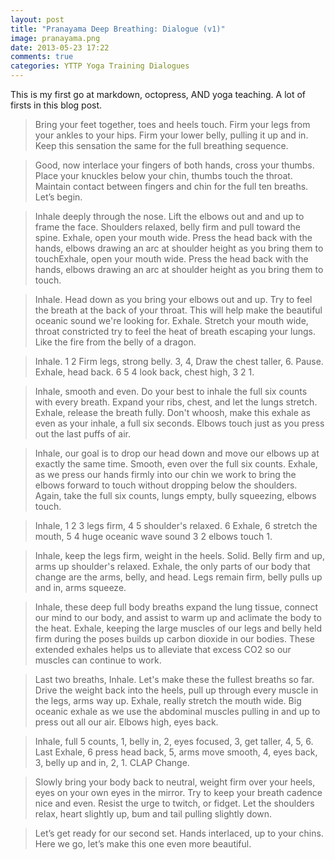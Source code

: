 ```yaml
---
layout: post
title: "Pranayama Deep Breathing: Dialogue (v1)"
image: pranayama.png
date: 2013-05-23 17:22
comments: true
categories: YTTP Yoga Training Dialogues
---
```


This is my first go at markdown, octopress, AND yoga teaching. A lot of firsts in this blog post.
<!-- more -->

> Bring your feet together, toes and heels touch. Firm your legs from your ankles to your hips. Firm your lower belly, pulling it up and in. Keep this sensation the same for the full breathing sequence.
>
<!-- -->
> Good, now interlace your fingers of both hands, cross your thumbs. Place your knuckles below your chin, thumbs touch the throat. Maintain contact between fingers and chin for the full ten breaths. Let’s begin.
<!-- -->
> Inhale deeply through the nose. Lift the elbows out and and up to frame the face. Shoulders relaxed, belly firm and pull toward the spine.
> Exhale, open your mouth wide. Press the head back with the hands, elbows drawing an arc at shoulder height as you bring them to touchExhale, open your mouth wide. Press the head back with the hands, elbows drawing an arc at shoulder height as you bring them to touch.
<!-- -->
> Inhale. Head down as you bring your elbows out and up. Try to feel the breath at the back of your throat. This will help make the beautiful oceanic sound we're looking for.
> Exhale. Stretch your mouth wide, throat constricted try to feel the heat of breath escaping your lungs. Like the fire from the belly of a dragon.
<!-- -->
> Inhale. 1 2 Firm legs, strong belly. 3, 4, Draw the chest taller, 6. Pause.
> Exhale, head back. 6 5 4 look back, chest high, 3 2 1.
<!-- -->
> Inhale, smooth and even. Do your best to inhale the full six counts with every breath. Expand your ribs, chest, and let the lungs stretch.
> Exhale, release the breath fully. Don't whoosh, make this exhale as even as your inhale, a full six seconds. Elbows touch just as you press out the last puffs of air.
<!-- -->
> Inhale, our goal is to drop our head down and move our elbows up at exactly the same time. Smooth, even over the full six counts.
> Exhale, as we press our hands firmly into our chin we work to bring the elbows forward to touch without dropping below the shoulders. Again, take the full six counts, lungs empty, bully squeezing, elbows touch.
<!-- -->
> Inhale, 1 2 3 legs firm, 4 5 shoulder's relaxed. 6
> Exhale, 6 stretch the mouth, 5 4 huge oceanic wave sound 3 2 elbows touch 1.
<!-- -->
> Inhale, keep the legs firm, weight in the heels. Solid. Belly firm and up, arms up shoulder's relaxed.
> Exhale, the only parts of our body that change are the arms, belly, and head. Legs remain firm, belly pulls up and in, arms squeeze.
<!-- -->
> Inhale, these deep full body breaths expand the lung tissue, connect our mind to our body, and assist to warm up and aclimate the body to the heat.
> Exhale, keeping the large muscles of our legs and belly held firm during the poses builds up carbon dioxide in our bodies. These extended exhales helps us to alleviate that excess CO2 so our muscles can continue to work.
<!-- -->
> Last two breaths, Inhale. Let's make these the fullest breaths so far. Drive the weight back into the heels, pull up through every muscle in the legs, arms way up.
> Exhale, really stretch the mouth wide. Big oceanic exhale as we use the abdominal muscles pulling in and up to press out all our air. Elbows high, eyes back.
<!-- -->
> Inhale, full 5 counts, 1, belly in, 2, eyes focused, 3, get taller, 4, 5, 6.
> Last Exhale, 6 press head back, 5, arms move smooth, 4, eyes back, 3, belly up and in, 2, 1. CLAP Change.
<!-- -->
> Slowly bring your body back to neutral, weight firm over your heels, eyes on your own eyes in the mirror. Try to keep your breath cadence nice and even. Resist the urge to twitch, or fidget. Let the shoulders relax, heart slightly up, bum and tail pulling slightly down.

> Let’s get ready for our second set. Hands interlaced, up to your chins. Here we go, let’s make this one even more beautiful.